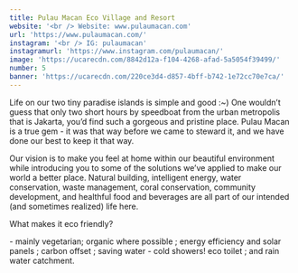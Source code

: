 ```yaml
---
title: Pulau Macan Eco Village and Resort
website: '<br /> Website: www.pulaumacan.com'
url: 'https://www.pulaumacan.com/'
instagram: '<br /> IG: pulaumacan'
instagramurl: 'https://www.instagram.com/pulaumacan/'
image: 'https://ucarecdn.com/8842d12a-f104-4268-afad-5a5054f39499/'
number: 5
banner: 'https://ucarecdn.com/220ce3d4-d857-4bff-b742-1e72cc70e7ca/'
---
```

Life on our two tiny paradise islands is simple and good :~) One wouldn’t guess that only two short hours by speedboat from the urban metropolis that is Jakarta, you’d find such a gorgeous and pristine place.  Pulau Macan is a true gem - it was that way before we came to steward it, and we have done our best to keep it that way.

Our vision is to make you feel at home within our beautiful environment while introducing you to some of the solutions we’ve applied to make our world a better place.  Natural building, intelligent energy, water conservation, waste management, coral conservation, community development, and healthful food and beverages are all part of our intended (and sometimes realized) life here.  

What makes it eco friendly?

\- mainly vegetarian; organic where possible; energy efficiency and solar panels; carbon offset; saving water - cold showers! eco toilet; and rain water catchment.
